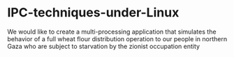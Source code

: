 # IPC-techniques-under-Linux
We would like to create a multi-processing application that simulates the behavior of a full wheat flour distribution operation to our people in northern Gaza who are subject to starvation by the zionist occupation entity
